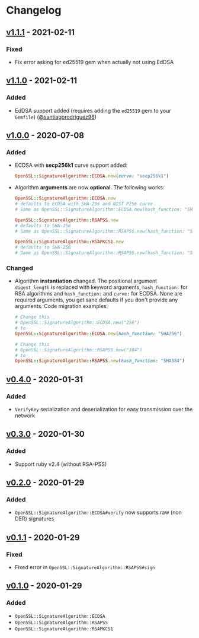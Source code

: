 # Changelog

## [v1.1.1] - 2021-02-11

### Fixed

- Fix error asking for ed25519 gem when actually not using EdDSA

## [v1.1.0] - 2021-02-11

### Added

- EdDSA support added (requires adding the `ed25519` gem to your `Gemfile`) ([@santiagorodriguez96])

## [v1.0.0] - 2020-07-08

### Added

- ECDSA with **secp256k1** curve support added:
  ```rb
  OpenSSL::SignatureAlgorithm::ECDSA.new(curve: "secp256k1")
  ```
- Algorithm **arguments** are now **optional**. The following works:

  ```rb
  OpenSSL::SignatureAlgorithm::ECDSA.new
  # defaults to ECDSA with SHA-256 and NIST P256 curve
  # Same as OpenSSL::SignatureAlgorithm::ECDSA.new(hash_function: "SHA256", curve: "prime256v1")

  OpenSSL::SignatureAlgorithm::RSAPSS.new
  # defaults to SHA-256
  # Same as OpenSSL::SignatureAlgorithm::RSAPSS.new(hash_function: "SHA256")

  OpenSSL::SignatureAlgorithm::RSAPKCS1.new
  # defaults to SHA-256
  # Same as OpenSSL::SignatureAlgorithm::RSAPSS.new(hash_function: "SHA256")
  ```

### Changed

- Algorithm **instantiation** changed. The positional argument `digest_length` is replaced with keyword arguments, `hash_function:` for RSA algorithms and `hash_function:` and `curve:` for ECDSA. None are required arguments, you get sane defaults if you don't provide any arguments. Code migration examples:
  ```rb
  # Change this
  # OpenSSL::SignatureAlgorithm::ECDSA.new("256")
  # to
  OpenSSL::SignatureAlgorithm::ECDSA.new(hash_function: "SHA256")
  ```
  ```rb
  # Change this
  # OpenSSL::SignatureAlgorithm::RSAPSS.new("384")
  # to
  OpenSSL::SignatureAlgorithm::RSAPSS.new(hash_function: "SHA384")
  ```

## [v0.4.0] - 2020-01-31

### Added

- `VerifyKey` serialization and deserialization for easy transmission over the network

## [v0.3.0] - 2020-01-30

### Added

- Support ruby v2.4 (without RSA-PSS)

## [v0.2.0] - 2020-01-29

### Added

- `OpenSSL::SignatureAlgorithm::ECDSA#verify` now supports raw (non DER) signatures

## [v0.1.1] - 2020-01-29

### Fixed

- Fixed error in `OpenSSL::SignatureAlgorithm::RSAPSS#sign`

## [v0.1.0] - 2020-01-29

### Added

- `OpenSSL::SignatureAlgorithm::ECDSA`
- `OpenSSL::SignatureAlgorithm::RSAPSS`
- `OpenSSL::SignatureAlgorithm::RSAPKCS1`

[v1.1.1]: https://github.com/cedarcode/openssl-signature_algorithm/compare/v1.1.0...v1.1.1/
[v1.1.0]: https://github.com/cedarcode/openssl-signature_algorithm/compare/v1.0.0...v1.1.0/
[v1.0.0]: https://github.com/cedarcode/openssl-signature_algorithm/compare/v0.4.0...v1.0.0/
[v0.4.0]: https://github.com/cedarcode/openssl-signature_algorithm/compare/v0.3.0...v0.4.0/
[v0.3.0]: https://github.com/cedarcode/openssl-signature_algorithm/compare/v0.2.0...v0.3.0/
[v0.2.0]: https://github.com/cedarcode/openssl-signature_algorithm/compare/v0.1.1...v0.2.0/
[v0.1.1]: https://github.com/cedarcode/openssl-signature_algorithm/compare/v0.1.0...v0.1.1/
[v0.1.0]: https://github.com/cedarcode/openssl-signature_algorithm/compare/41887c277dc7fa0c884ccf8924cf990ff76784d9...v0.1.0/

[@santiagorodriguez96]: https://github.com/santiagorodriguez96
